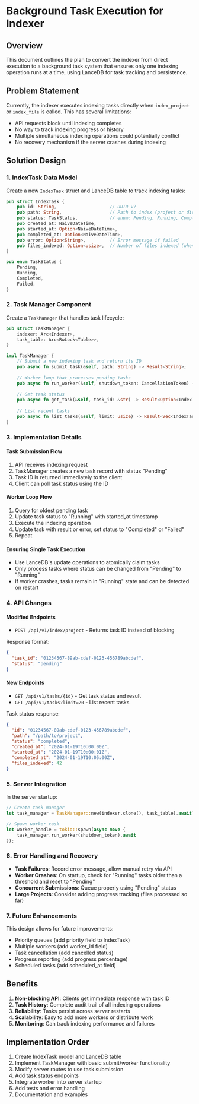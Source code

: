 # Background Task Execution for Indexer

## Overview

This document outlines the plan to convert the indexer from direct execution to a background task system that ensures only one indexing operation runs at a time, using LanceDB for task tracking and persistence.

## Problem Statement

Currently, the indexer executes indexing tasks directly when `index_project` or `index_file` is called. This has several limitations:

- API requests block until indexing completes
- No way to track indexing progress or history
- Multiple simultaneous indexing operations could potentially conflict
- No recovery mechanism if the server crashes during indexing

## Solution Design

### 1. IndexTask Data Model

Create a new `IndexTask` struct and LanceDB table to track indexing tasks:

```rust
pub struct IndexTask {
    pub id: String,                    // UUID v7
    pub path: String,                  // Path to index (project or directory)
    pub status: TaskStatus,            // enum: Pending, Running, Completed, Failed
    pub created_at: NaiveDateTime,
    pub started_at: Option<NaiveDateTime>,
    pub completed_at: Option<NaiveDateTime>,
    pub error: Option<String>,         // Error message if failed
    pub files_indexed: Option<usize>,  // Number of files indexed (when completed)
}

pub enum TaskStatus {
    Pending,
    Running,
    Completed,
    Failed,
}
```

### 2. Task Manager Component

Create a `TaskManager` that handles task lifecycle:

```rust
pub struct TaskManager {
    indexer: Arc<Indexer>,
    task_table: Arc<RwLock<Table>>,
}

impl TaskManager {
    // Submit a new indexing task and return its ID
    pub async fn submit_task(&self, path: String) -> Result<String>;
    
    // Worker loop that processes pending tasks
    pub async fn run_worker(&self, shutdown_token: CancellationToken) -> Result<()>;
    
    // Get task status
    pub async fn get_task(&self, task_id: &str) -> Result<Option<IndexTask>>;
    
    // List recent tasks
    pub async fn list_tasks(&self, limit: usize) -> Result<Vec<IndexTask>>;
}
```

### 3. Implementation Details

#### Task Submission Flow

1. API receives indexing request
2. TaskManager creates a new task record with status "Pending"
3. Task ID is returned immediately to the client
4. Client can poll task status using the ID

#### Worker Loop Flow

1. Query for oldest pending task
2. Update task status to "Running" with started_at timestamp
3. Execute the indexing operation
4. Update task with result or error, set status to "Completed" or "Failed"
5. Repeat

#### Ensuring Single Task Execution

- Use LanceDB's update operations to atomically claim tasks
- Only process tasks where status can be changed from "Pending" to "Running"
- If worker crashes, tasks remain in "Running" state and can be detected on restart

### 4. API Changes

#### Modified Endpoints

- `POST /api/v1/index/project` - Returns task ID instead of blocking

Response format:

```json
{
  "task_id": "01234567-89ab-cdef-0123-456789abcdef",
  "status": "pending"
}
```

#### New Endpoints

- `GET /api/v1/tasks/{id}` - Get task status and result
- `GET /api/v1/tasks?limit=20` - List recent tasks

Task status response:

```json
{
  "id": "01234567-89ab-cdef-0123-456789abcdef",
  "path": "/path/to/project",
  "status": "completed",
  "created_at": "2024-01-19T10:00:00Z",
  "started_at": "2024-01-19T10:00:01Z",
  "completed_at": "2024-01-19T10:05:00Z",
  "files_indexed": 42
}
```

### 5. Server Integration

In the server startup:

```rust
// Create task manager
let task_manager = TaskManager::new(indexer.clone(), task_table).await?;

// Spawn worker task
let worker_handle = tokio::spawn(async move {
    task_manager.run_worker(shutdown_token).await
});
```

### 6. Error Handling and Recovery

- **Task Failures**: Record error message, allow manual retry via API
- **Worker Crashes**: On startup, check for "Running" tasks older than a threshold and reset to "Pending"
- **Concurrent Submissions**: Queue properly using "Pending" status
- **Large Projects**: Consider adding progress tracking (files processed so far)

### 7. Future Enhancements

This design allows for future improvements:

- Priority queues (add priority field to IndexTask)
- Multiple workers (add worker_id field)
- Task cancellation (add cancelled status)
- Progress reporting (add progress percentage)
- Scheduled tasks (add scheduled_at field)

## Benefits

1. **Non-blocking API**: Clients get immediate response with task ID
2. **Task History**: Complete audit trail of all indexing operations
3. **Reliability**: Tasks persist across server restarts
4. **Scalability**: Easy to add more workers or distribute work
5. **Monitoring**: Can track indexing performance and failures

## Implementation Order

1. Create IndexTask model and LanceDB table
2. Implement TaskManager with basic submit/worker functionality
3. Modify server routes to use task submission
4. Add task status endpoints
5. Integrate worker into server startup
6. Add tests and error handling
7. Documentation and examples
